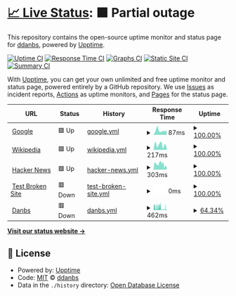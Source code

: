 # [📈 Live Status](https://ddanbs.github.io/upptime): <!--live status--> **🟧 Partial outage**

This repository contains the open-source uptime monitor and status page for [ddanbs](https://ddanbs.github.io/upptime), powered by [Upptime](https://github.com/upptime/upptime).

[![Uptime CI](https://github.com/ddanbs/upptime/workflows/Uptime%20CI/badge.svg)](https://github.com/ddanbs/upptime/actions?query=workflow%3A%22Uptime+CI%22)
[![Response Time CI](https://github.com/ddanbs/upptime/workflows/Response%20Time%20CI/badge.svg)](https://github.com/ddanbs/upptime/actions?query=workflow%3A%22Response+Time+CI%22)
[![Graphs CI](https://github.com/ddanbs/upptime/workflows/Graphs%20CI/badge.svg)](https://github.com/ddanbs/upptime/actions?query=workflow%3A%22Graphs+CI%22)
[![Static Site CI](https://github.com/ddanbs/upptime/workflows/Static%20Site%20CI/badge.svg)](https://github.com/ddanbs/upptime/actions?query=workflow%3A%22Static+Site+CI%22)
[![Summary CI](https://github.com/ddanbs/upptime/workflows/Summary%20CI/badge.svg)](https://github.com/ddanbs/upptime/actions?query=workflow%3A%22Summary+CI%22)

With [Upptime](https://upptime.js.org), you can get your own unlimited and free uptime monitor and status page, powered entirely by a GitHub repository. We use [Issues](https://github.com/ddanbs/upptime/issues) as incident reports, [Actions](https://github.com/ddanbs/upptime/actions) as uptime monitors, and [Pages](https://ddanbs.github.io/upptime) for the status page.

<!--start: status pages-->
<!-- This summary is generated by Upptime (https://github.com/upptime/upptime) -->
<!-- Do not edit this manually, your changes will be overwritten -->
<!-- prettier-ignore -->
| URL | Status | History | Response Time | Uptime |
| --- | ------ | ------- | ------------- | ------ |
| <img alt="" src="https://icons.duckduckgo.com/ip3/www.google.com.ico" height="13"> [Google](https://www.google.com) | 🟩 Up | [google.yml](https://github.com/ddanbs/upptime/commits/HEAD/history/google.yml) | <details><summary><img alt="Response time graph" src="./graphs/google/response-time-week.png" height="20"> 87ms</summary><br><a href="https://ddanbs.github.io/upptime/history/google"><img alt="Response time 104" src="https://img.shields.io/endpoint?url=https%3A%2F%2Fraw.githubusercontent.com%2Fddanbs%2Fupptime%2FHEAD%2Fapi%2Fgoogle%2Fresponse-time.json"></a><br><a href="https://ddanbs.github.io/upptime/history/google"><img alt="24-hour response time 84" src="https://img.shields.io/endpoint?url=https%3A%2F%2Fraw.githubusercontent.com%2Fddanbs%2Fupptime%2FHEAD%2Fapi%2Fgoogle%2Fresponse-time-day.json"></a><br><a href="https://ddanbs.github.io/upptime/history/google"><img alt="7-day response time 87" src="https://img.shields.io/endpoint?url=https%3A%2F%2Fraw.githubusercontent.com%2Fddanbs%2Fupptime%2FHEAD%2Fapi%2Fgoogle%2Fresponse-time-week.json"></a><br><a href="https://ddanbs.github.io/upptime/history/google"><img alt="30-day response time 92" src="https://img.shields.io/endpoint?url=https%3A%2F%2Fraw.githubusercontent.com%2Fddanbs%2Fupptime%2FHEAD%2Fapi%2Fgoogle%2Fresponse-time-month.json"></a><br><a href="https://ddanbs.github.io/upptime/history/google"><img alt="1-year response time 104" src="https://img.shields.io/endpoint?url=https%3A%2F%2Fraw.githubusercontent.com%2Fddanbs%2Fupptime%2FHEAD%2Fapi%2Fgoogle%2Fresponse-time-year.json"></a></details> | <details><summary><a href="https://ddanbs.github.io/upptime/history/google">100.00%</a></summary><a href="https://ddanbs.github.io/upptime/history/google"><img alt="All-time uptime 100.00%" src="https://img.shields.io/endpoint?url=https%3A%2F%2Fraw.githubusercontent.com%2Fddanbs%2Fupptime%2FHEAD%2Fapi%2Fgoogle%2Fuptime.json"></a><br><a href="https://ddanbs.github.io/upptime/history/google"><img alt="24-hour uptime 100.00%" src="https://img.shields.io/endpoint?url=https%3A%2F%2Fraw.githubusercontent.com%2Fddanbs%2Fupptime%2FHEAD%2Fapi%2Fgoogle%2Fuptime-day.json"></a><br><a href="https://ddanbs.github.io/upptime/history/google"><img alt="7-day uptime 100.00%" src="https://img.shields.io/endpoint?url=https%3A%2F%2Fraw.githubusercontent.com%2Fddanbs%2Fupptime%2FHEAD%2Fapi%2Fgoogle%2Fuptime-week.json"></a><br><a href="https://ddanbs.github.io/upptime/history/google"><img alt="30-day uptime 100.00%" src="https://img.shields.io/endpoint?url=https%3A%2F%2Fraw.githubusercontent.com%2Fddanbs%2Fupptime%2FHEAD%2Fapi%2Fgoogle%2Fuptime-month.json"></a><br><a href="https://ddanbs.github.io/upptime/history/google"><img alt="1-year uptime 100.00%" src="https://img.shields.io/endpoint?url=https%3A%2F%2Fraw.githubusercontent.com%2Fddanbs%2Fupptime%2FHEAD%2Fapi%2Fgoogle%2Fuptime-year.json"></a></details>
| <img alt="" src="https://icons.duckduckgo.com/ip3/en.wikipedia.org.ico" height="13"> [Wikipedia](https://en.wikipedia.org) | 🟩 Up | [wikipedia.yml](https://github.com/ddanbs/upptime/commits/HEAD/history/wikipedia.yml) | <details><summary><img alt="Response time graph" src="./graphs/wikipedia/response-time-week.png" height="20"> 217ms</summary><br><a href="https://ddanbs.github.io/upptime/history/wikipedia"><img alt="Response time 234" src="https://img.shields.io/endpoint?url=https%3A%2F%2Fraw.githubusercontent.com%2Fddanbs%2Fupptime%2FHEAD%2Fapi%2Fwikipedia%2Fresponse-time.json"></a><br><a href="https://ddanbs.github.io/upptime/history/wikipedia"><img alt="24-hour response time 74" src="https://img.shields.io/endpoint?url=https%3A%2F%2Fraw.githubusercontent.com%2Fddanbs%2Fupptime%2FHEAD%2Fapi%2Fwikipedia%2Fresponse-time-day.json"></a><br><a href="https://ddanbs.github.io/upptime/history/wikipedia"><img alt="7-day response time 217" src="https://img.shields.io/endpoint?url=https%3A%2F%2Fraw.githubusercontent.com%2Fddanbs%2Fupptime%2FHEAD%2Fapi%2Fwikipedia%2Fresponse-time-week.json"></a><br><a href="https://ddanbs.github.io/upptime/history/wikipedia"><img alt="30-day response time 293" src="https://img.shields.io/endpoint?url=https%3A%2F%2Fraw.githubusercontent.com%2Fddanbs%2Fupptime%2FHEAD%2Fapi%2Fwikipedia%2Fresponse-time-month.json"></a><br><a href="https://ddanbs.github.io/upptime/history/wikipedia"><img alt="1-year response time 234" src="https://img.shields.io/endpoint?url=https%3A%2F%2Fraw.githubusercontent.com%2Fddanbs%2Fupptime%2FHEAD%2Fapi%2Fwikipedia%2Fresponse-time-year.json"></a></details> | <details><summary><a href="https://ddanbs.github.io/upptime/history/wikipedia">100.00%</a></summary><a href="https://ddanbs.github.io/upptime/history/wikipedia"><img alt="All-time uptime 100.00%" src="https://img.shields.io/endpoint?url=https%3A%2F%2Fraw.githubusercontent.com%2Fddanbs%2Fupptime%2FHEAD%2Fapi%2Fwikipedia%2Fuptime.json"></a><br><a href="https://ddanbs.github.io/upptime/history/wikipedia"><img alt="24-hour uptime 100.00%" src="https://img.shields.io/endpoint?url=https%3A%2F%2Fraw.githubusercontent.com%2Fddanbs%2Fupptime%2FHEAD%2Fapi%2Fwikipedia%2Fuptime-day.json"></a><br><a href="https://ddanbs.github.io/upptime/history/wikipedia"><img alt="7-day uptime 100.00%" src="https://img.shields.io/endpoint?url=https%3A%2F%2Fraw.githubusercontent.com%2Fddanbs%2Fupptime%2FHEAD%2Fapi%2Fwikipedia%2Fuptime-week.json"></a><br><a href="https://ddanbs.github.io/upptime/history/wikipedia"><img alt="30-day uptime 100.00%" src="https://img.shields.io/endpoint?url=https%3A%2F%2Fraw.githubusercontent.com%2Fddanbs%2Fupptime%2FHEAD%2Fapi%2Fwikipedia%2Fuptime-month.json"></a><br><a href="https://ddanbs.github.io/upptime/history/wikipedia"><img alt="1-year uptime 100.00%" src="https://img.shields.io/endpoint?url=https%3A%2F%2Fraw.githubusercontent.com%2Fddanbs%2Fupptime%2FHEAD%2Fapi%2Fwikipedia%2Fuptime-year.json"></a></details>
| <img alt="" src="https://icons.duckduckgo.com/ip3/news.ycombinator.com.ico" height="13"> [Hacker News](https://news.ycombinator.com) | 🟩 Up | [hacker-news.yml](https://github.com/ddanbs/upptime/commits/HEAD/history/hacker-news.yml) | <details><summary><img alt="Response time graph" src="./graphs/hacker-news/response-time-week.png" height="20"> 303ms</summary><br><a href="https://ddanbs.github.io/upptime/history/hacker-news"><img alt="Response time 306" src="https://img.shields.io/endpoint?url=https%3A%2F%2Fraw.githubusercontent.com%2Fddanbs%2Fupptime%2FHEAD%2Fapi%2Fhacker-news%2Fresponse-time.json"></a><br><a href="https://ddanbs.github.io/upptime/history/hacker-news"><img alt="24-hour response time 105" src="https://img.shields.io/endpoint?url=https%3A%2F%2Fraw.githubusercontent.com%2Fddanbs%2Fupptime%2FHEAD%2Fapi%2Fhacker-news%2Fresponse-time-day.json"></a><br><a href="https://ddanbs.github.io/upptime/history/hacker-news"><img alt="7-day response time 303" src="https://img.shields.io/endpoint?url=https%3A%2F%2Fraw.githubusercontent.com%2Fddanbs%2Fupptime%2FHEAD%2Fapi%2Fhacker-news%2Fresponse-time-week.json"></a><br><a href="https://ddanbs.github.io/upptime/history/hacker-news"><img alt="30-day response time 326" src="https://img.shields.io/endpoint?url=https%3A%2F%2Fraw.githubusercontent.com%2Fddanbs%2Fupptime%2FHEAD%2Fapi%2Fhacker-news%2Fresponse-time-month.json"></a><br><a href="https://ddanbs.github.io/upptime/history/hacker-news"><img alt="1-year response time 306" src="https://img.shields.io/endpoint?url=https%3A%2F%2Fraw.githubusercontent.com%2Fddanbs%2Fupptime%2FHEAD%2Fapi%2Fhacker-news%2Fresponse-time-year.json"></a></details> | <details><summary><a href="https://ddanbs.github.io/upptime/history/hacker-news">100.00%</a></summary><a href="https://ddanbs.github.io/upptime/history/hacker-news"><img alt="All-time uptime 99.99%" src="https://img.shields.io/endpoint?url=https%3A%2F%2Fraw.githubusercontent.com%2Fddanbs%2Fupptime%2FHEAD%2Fapi%2Fhacker-news%2Fuptime.json"></a><br><a href="https://ddanbs.github.io/upptime/history/hacker-news"><img alt="24-hour uptime 100.00%" src="https://img.shields.io/endpoint?url=https%3A%2F%2Fraw.githubusercontent.com%2Fddanbs%2Fupptime%2FHEAD%2Fapi%2Fhacker-news%2Fuptime-day.json"></a><br><a href="https://ddanbs.github.io/upptime/history/hacker-news"><img alt="7-day uptime 100.00%" src="https://img.shields.io/endpoint?url=https%3A%2F%2Fraw.githubusercontent.com%2Fddanbs%2Fupptime%2FHEAD%2Fapi%2Fhacker-news%2Fuptime-week.json"></a><br><a href="https://ddanbs.github.io/upptime/history/hacker-news"><img alt="30-day uptime 100.00%" src="https://img.shields.io/endpoint?url=https%3A%2F%2Fraw.githubusercontent.com%2Fddanbs%2Fupptime%2FHEAD%2Fapi%2Fhacker-news%2Fuptime-month.json"></a><br><a href="https://ddanbs.github.io/upptime/history/hacker-news"><img alt="1-year uptime 99.97%" src="https://img.shields.io/endpoint?url=https%3A%2F%2Fraw.githubusercontent.com%2Fddanbs%2Fupptime%2FHEAD%2Fapi%2Fhacker-news%2Fuptime-year.json"></a></details>
| <img alt="" src="https://icons.duckduckgo.com/ip3/thissitedoesnotexist.koj.co.ico" height="13"> [Test Broken Site](https://thissitedoesnotexist.koj.co) | 🟥 Down | [test-broken-site.yml](https://github.com/ddanbs/upptime/commits/HEAD/history/test-broken-site.yml) | <details><summary><img alt="Response time graph" src="./graphs/test-broken-site/response-time-week.png" height="20"> 0ms</summary><br><a href="https://ddanbs.github.io/upptime/history/test-broken-site"><img alt="Response time 0" src="https://img.shields.io/endpoint?url=https%3A%2F%2Fraw.githubusercontent.com%2Fddanbs%2Fupptime%2FHEAD%2Fapi%2Ftest-broken-site%2Fresponse-time.json"></a><br><a href="https://ddanbs.github.io/upptime/history/test-broken-site"><img alt="24-hour response time 0" src="https://img.shields.io/endpoint?url=https%3A%2F%2Fraw.githubusercontent.com%2Fddanbs%2Fupptime%2FHEAD%2Fapi%2Ftest-broken-site%2Fresponse-time-day.json"></a><br><a href="https://ddanbs.github.io/upptime/history/test-broken-site"><img alt="7-day response time 0" src="https://img.shields.io/endpoint?url=https%3A%2F%2Fraw.githubusercontent.com%2Fddanbs%2Fupptime%2FHEAD%2Fapi%2Ftest-broken-site%2Fresponse-time-week.json"></a><br><a href="https://ddanbs.github.io/upptime/history/test-broken-site"><img alt="30-day response time 0" src="https://img.shields.io/endpoint?url=https%3A%2F%2Fraw.githubusercontent.com%2Fddanbs%2Fupptime%2FHEAD%2Fapi%2Ftest-broken-site%2Fresponse-time-month.json"></a><br><a href="https://ddanbs.github.io/upptime/history/test-broken-site"><img alt="1-year response time 0" src="https://img.shields.io/endpoint?url=https%3A%2F%2Fraw.githubusercontent.com%2Fddanbs%2Fupptime%2FHEAD%2Fapi%2Ftest-broken-site%2Fresponse-time-year.json"></a></details> | <details><summary><a href="https://ddanbs.github.io/upptime/history/test-broken-site">100.00%</a></summary><a href="https://ddanbs.github.io/upptime/history/test-broken-site"><img alt="All-time uptime 100.00%" src="https://img.shields.io/endpoint?url=https%3A%2F%2Fraw.githubusercontent.com%2Fddanbs%2Fupptime%2FHEAD%2Fapi%2Ftest-broken-site%2Fuptime.json"></a><br><a href="https://ddanbs.github.io/upptime/history/test-broken-site"><img alt="24-hour uptime 100.00%" src="https://img.shields.io/endpoint?url=https%3A%2F%2Fraw.githubusercontent.com%2Fddanbs%2Fupptime%2FHEAD%2Fapi%2Ftest-broken-site%2Fuptime-day.json"></a><br><a href="https://ddanbs.github.io/upptime/history/test-broken-site"><img alt="7-day uptime 100.00%" src="https://img.shields.io/endpoint?url=https%3A%2F%2Fraw.githubusercontent.com%2Fddanbs%2Fupptime%2FHEAD%2Fapi%2Ftest-broken-site%2Fuptime-week.json"></a><br><a href="https://ddanbs.github.io/upptime/history/test-broken-site"><img alt="30-day uptime 100.00%" src="https://img.shields.io/endpoint?url=https%3A%2F%2Fraw.githubusercontent.com%2Fddanbs%2Fupptime%2FHEAD%2Fapi%2Ftest-broken-site%2Fuptime-month.json"></a><br><a href="https://ddanbs.github.io/upptime/history/test-broken-site"><img alt="1-year uptime 100.00%" src="https://img.shields.io/endpoint?url=https%3A%2F%2Fraw.githubusercontent.com%2Fddanbs%2Fupptime%2FHEAD%2Fapi%2Ftest-broken-site%2Fuptime-year.json"></a></details>
| <img alt="" src="https://icons.duckduckgo.com/ip3/danbs.net.ico" height="13"> [Danbs](https://danbs.net) | 🟥 Down | [danbs.yml](https://github.com/ddanbs/upptime/commits/HEAD/history/danbs.yml) | <details><summary><img alt="Response time graph" src="./graphs/danbs/response-time-week.png" height="20"> 462ms</summary><br><a href="https://ddanbs.github.io/upptime/history/danbs"><img alt="Response time 260" src="https://img.shields.io/endpoint?url=https%3A%2F%2Fraw.githubusercontent.com%2Fddanbs%2Fupptime%2FHEAD%2Fapi%2Fdanbs%2Fresponse-time.json"></a><br><a href="https://ddanbs.github.io/upptime/history/danbs"><img alt="24-hour response time 284" src="https://img.shields.io/endpoint?url=https%3A%2F%2Fraw.githubusercontent.com%2Fddanbs%2Fupptime%2FHEAD%2Fapi%2Fdanbs%2Fresponse-time-day.json"></a><br><a href="https://ddanbs.github.io/upptime/history/danbs"><img alt="7-day response time 462" src="https://img.shields.io/endpoint?url=https%3A%2F%2Fraw.githubusercontent.com%2Fddanbs%2Fupptime%2FHEAD%2Fapi%2Fdanbs%2Fresponse-time-week.json"></a><br><a href="https://ddanbs.github.io/upptime/history/danbs"><img alt="30-day response time 492" src="https://img.shields.io/endpoint?url=https%3A%2F%2Fraw.githubusercontent.com%2Fddanbs%2Fupptime%2FHEAD%2Fapi%2Fdanbs%2Fresponse-time-month.json"></a><br><a href="https://ddanbs.github.io/upptime/history/danbs"><img alt="1-year response time 260" src="https://img.shields.io/endpoint?url=https%3A%2F%2Fraw.githubusercontent.com%2Fddanbs%2Fupptime%2FHEAD%2Fapi%2Fdanbs%2Fresponse-time-year.json"></a></details> | <details><summary><a href="https://ddanbs.github.io/upptime/history/danbs">64.34%</a></summary><a href="https://ddanbs.github.io/upptime/history/danbs"><img alt="All-time uptime 98.98%" src="https://img.shields.io/endpoint?url=https%3A%2F%2Fraw.githubusercontent.com%2Fddanbs%2Fupptime%2FHEAD%2Fapi%2Fdanbs%2Fuptime.json"></a><br><a href="https://ddanbs.github.io/upptime/history/danbs"><img alt="24-hour uptime 70.95%" src="https://img.shields.io/endpoint?url=https%3A%2F%2Fraw.githubusercontent.com%2Fddanbs%2Fupptime%2FHEAD%2Fapi%2Fdanbs%2Fuptime-day.json"></a><br><a href="https://ddanbs.github.io/upptime/history/danbs"><img alt="7-day uptime 64.34%" src="https://img.shields.io/endpoint?url=https%3A%2F%2Fraw.githubusercontent.com%2Fddanbs%2Fupptime%2FHEAD%2Fapi%2Fdanbs%2Fuptime-week.json"></a><br><a href="https://ddanbs.github.io/upptime/history/danbs"><img alt="30-day uptime 91.62%" src="https://img.shields.io/endpoint?url=https%3A%2F%2Fraw.githubusercontent.com%2Fddanbs%2Fupptime%2FHEAD%2Fapi%2Fdanbs%2Fuptime-month.json"></a><br><a href="https://ddanbs.github.io/upptime/history/danbs"><img alt="1-year uptime 98.98%" src="https://img.shields.io/endpoint?url=https%3A%2F%2Fraw.githubusercontent.com%2Fddanbs%2Fupptime%2FHEAD%2Fapi%2Fdanbs%2Fuptime-year.json"></a></details>

<!--end: status pages-->

[**Visit our status website →**](https://ddanbs.github.io/upptime)

## 📄 License

- Powered by: [Upptime](https://github.com/upptime/upptime)
- Code: [MIT](./LICENSE) © [ddanbs](https://ddanbs.github.io/upptime)
- Data in the `./history` directory: [Open Database License](https://opendatacommons.org/licenses/odbl/1-0/)
